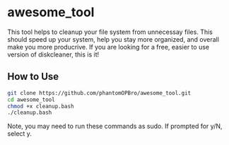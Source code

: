 # awesome_tool
This tool helps to cleanup your file system from unnecessay files. This should speed up your system, help you stay more organized, and overall make you more producrive. If you are looking for a free, easier to use version of diskcleaner, this is it!

## How to Use

```bash
git clone https://github.com/phantomOPBro/awesome_tool.git
cd awesome_tool
chmod +x cleanup.bash
./cleanup.bash
```

Note, you may need to run these commands as sudo. If prompted for y/N, select y. 
